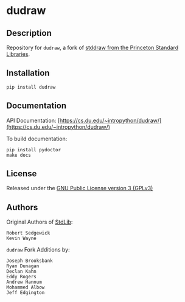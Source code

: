 # dudraw

## Description

Repository for `dudraw`, a fork of [stddraw from the Princeton Standard Libraries](https://introcs.cs.princeton.edu/python/code/).

## Installation

```
pip install dudraw
```

## Documentation

API Documentation: [https://cs.du.edu/~intropython/dudraw/](https://cs.du.edu/~intropython/dudraw/)

To build documentation:

```
pip install pydoctor
make docs
```

## License

Released under the [GNU Public License version 3 (GPLv3)](https://www.gnu.org/licenses/gpl-3.0.html)

## Authors

Original Authors of [StdLib](https://introcs.cs.princeton.edu/java/stdlib/):

    Robert Sedgewick
    Kevin Wayne
 
`dudraw` Fork Additions by:

    Joseph Brooksbank
    Ryan Dunagan
    Declan Kahn
    Eddy Rogers
    Andrew Hannum
    Mohammed Albow
    Jeff Edgington
